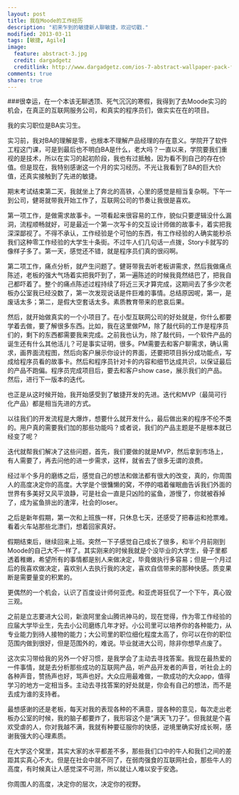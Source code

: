 ```yaml
---
layout: post
title: 我在Moode的工作经历
description: "初来乍到的敏捷新人聊敏捷，欢迎切戳."
modified: 2013-03-11
tags: [敏捷, Agile]
image:
  feature: abstract-3.jpg
  credit: dargadgetz
  creditlink: http://www.dargadgetz.com/ios-7-abstract-wallpaper-pack-for-iphone-5-and-ipod-touch-retina/
comments: true
share: true
---
```



###很幸运，在一个本该无聊透顶、死气沉沉的寒假，我得到了去Moode实习的机会，在真正的互联网服务公司，和真实的程序员们，做实实在在的项目。
 
我的实习职位是BA实习生。

实习前，我对BA的理解是零，也根本不理解产品经理的存在意义。学院开了软件工程这门课，可是到最后也不明白BA是什么，老大吗？一直以来，学院要我们重视的是技术，所以在实习的起初阶段，我也有过抵触，因为看不到自己的存在价值。但是现在，我特别感谢这一个月的实习经历。不光让我看到了BA的巨大价值，还真实接触到了先进的敏捷。

期末考试结束第二天，我就坐上了奔北的高铁，心里的感觉是相当复杂啊。下午一到公司，健哥就带我开始工作了，互联网公司的节奏让我很是喜欢。

第一项工作，是做需求故事卡。一项看起来很容易的工作，貌似只要逻辑没什么漏洞，流程顺畅就好，可是最近一个第一次写卡的交互设计师做的故事卡，着实把我深深鄙视了。不得不承认，工作经验是个可怕的东西，有工作经验的人确实能秒杀我们这种零工作经验的大学生十条街。不过牛人们几句话一点拨，Story卡就写的像样子多了。第一天，感觉还不错，就是程序员们真的很闷啊。

第二项工作，痛点分析，就产生问题了。健哥带我去听老板讲需求，然后我做痛点陈述，老板的强大气场着实把我吓到了，第一遍陈述的时候我竟然结巴了，把我自己都吓着了。整个的痛点陈述过程持续了将近三天才算完成，这期间去了多少次老板办公室我已经没数了，第一次发现说话是件巨难的事情。总结原因呢，第一，是废话太多；第二，是假大空套话太多。素质教育带来的悲哀后果。

然后，就开始做真实的一个小项目了。在小型互联网公司的好处就是，你什么都要学着去做，要了解很多东西。比如，我在这里做PM，除了敲代码的工作是程序员们的，剩下的东西都需要我来完成。之前我也认为，除了敲代码，一个软件产品的诞生还有什么其他活儿？可是事实证明，很多。PM需要去和客户聊需求，确认需求，画界面流程图，然后向客户展示你设计的界面，还要把项目拆分成功能点，写成给程序员看的故事卡。然后和程序员针对卡的内容和细节达成共识，以保证最后的产品不跑偏。程序员完成项目后，要去和客户show case，展示我们的产品。然后，进行下一版本的迭代。

也正是从这时候开始，我开始感受到了敏捷开发的先进。迭代和MVP（最简可行化产品）都是相当先进的方式。

以往我们的开发流程是大爆炸，想要什么就开发什么，最后做出来的程序不伦不类的。用户真的需要我们加的那些功能吗？或者说，我们的产品主题是不是根本就已经变了呢？

迭代就帮我们解决了这些问题，首先，我们要做的就是MVP，然后拿到市场上，有人需要了，再去问他的进一步需求，这样，就省去了很多无谓的浪费。

经过半个多月的磨练之后，感觉自己的想法和做法都有很大的改变，真的，你周围人的高度决定你的高度。大学是个很慵懒的窝，不停的唱着催眠曲告诉我们外面的世界有多美好又风平浪静，可是社会一直是只凶险的鲨鱼，游慢了，你就被吞掉了，成为鲨鱼排出的渣滓，社会的loser。

之后是新年假期，第一次和上班族一样，只休息七天，还感受了把春运和抢票难。看着火车站那些北漂们，想着回家真好。

假期结束后，继续回来上班。突然一下子感觉自己成长了很多，和半个月前刚到Moode的自己大不一样了。其实刚来的时候我就是个没毕业的大学生，骨子里都透着稚嫩，希望所有的事情都是别人来做决定，毕竟做执行多容易；但是一个月过后的我喜欢做决定，喜欢别人去执行我的决定，喜欢自信带来的那种快感。质变果断是需要量变的积累的。

更偶然的一个机会，认识了百度设计师何亚虎。和亚虎哥狂侃了一个下午，真心毁三观。

之前是立志要进大公司，新浪阿里金山腾讯神马的，现在觉得，作为零工作经验的应届大学毕业生，先去小公司磨练几年才好。小公司里可以培养你的各种能力，从专业能力到待人接物的能力；大公司里的职位细化程度太高了，你可以在你的职位范围内做到很好，但是范围外的，难说。毕业就进大公司，除非你想早点废了。

这次实习带给我的另外一个好习惯，是我学会了主动去寻找答案。我现在最热爱的一件事情，就是去分析那些成功的互联网产品，听产品开发者的声音，听社会上的各种声音，赞扬声也好，骂声也好。大众应用最难做，一款成功的大众app，值得学习的地方一定相当多。主动去寻找答案的好处就是，你会有自己的想法，而不是去成为谁的支持者。

最想感谢的还是老板，每天对我的表现各种的不满意，提各种的意见，每次走出老板办公室的时候，我的脑子都要炸了，我形容这个是“满天飞刀子”。但我就是个喜欢受虐的人，你对我越不满，我就有种要征服你的快感，逆境里确实好成长啊，感谢我强大的心理素质。

在大学这个窝里，其实大家的水平都差不多，那些我们口中的牛人和我们之间的差距其实真心不大。但是在社会中就不同了，在弱肉强食的互联网社会，那些牛人的高度，有时候真让人感觉深不可测，所以就让人难以安于安逸。

你周围人的高度，决定你的层次，决定你的视野。
